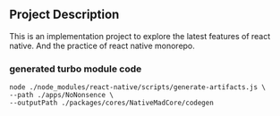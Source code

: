 ## Project Description

This is an implementation project to explore the latest features of react native. And the practice of react native monorepo.

### generated turbo module code

```shell
node ./node_modules/react-native/scripts/generate-artifacts.js \
--path ./apps/NoNonsence \
--outputPath ./packages/cores/NativeMadCore/codegen
```

